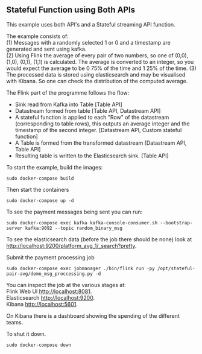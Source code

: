 ## Stateful Function using Both APIs

This example uses both API's and a Stateful streaming API function.

The example consists of:  
(1) Messages with a randomly selected 1 or 0 and a timestamp are generated and sent using kafka.  
(2) Using Flink the average of every pair of two numbers, so one of (0,0), (1,0), (0,1), (1,1) is calculated. The average is converted to an integer, so you would expect the average to be 0 75% of the time and 1 25% of the time.
(3) The processed data is stored using elasticsearch and may be visualised with Kibana. So one can check the distribution of the computed average.

The Flink part of the programme follows the flow:
* Sink read from Kafka into Table [Table API]
* Datastream formed from table [Table API, Datastream API]
* A stateful function is applied to each "Row" of the datastream (corresponding to table rows), this outputs an average integer and the timestamp of the second integer. [Datastream API, Custom stateful function]
* A Table is formed from the transformed datastream [Datastream API, Table API]
* Resulting table is written to the Elasticsearch sink. [Table API]

To start the example, build the images:
````commandline
sudo docker-compose build
````

Then start the containers
````
sudo docker-compose up -d
````

To see the payment messages being sent you can run:
````
sudo docker-compose exec kafka kafka-console-consumer.sh --bootstrap-server kafka:9092 --topic random_binary_msg
````
To see the elasticsearch data (before the job there should be none) look at [http://localhost:9200/platform_avg_1/_search?pretty](http://localhost:9200/platform_avg_1/_search?pretty).

Submit the payment processing job
````commandline
sudo docker-compose exec jobmanager ./bin/flink run -py /opt/stateful-pair-avg/demo_msg_proccessing.py -d
````

You can inspect the job at the various stages at:  
Flink Web UI [http://localhost:8081](http://localhost:8081).   
Elasticsearch [http://localhost:9200](http://localhost:9200).   
Kibana [http://localhost:5601](http://localhost:5601).

On Kibana there is a dashboard showing the spending of the different teams.

To shut it down.
```
sudo docker-compose down
```